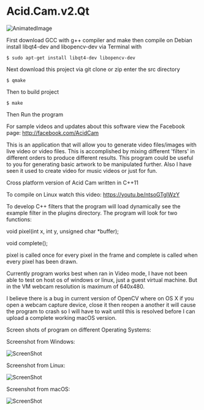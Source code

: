 # Acid.Cam.v2.Qt

![AnimatedImage](https://github.com/lostjared/Acid.Cam.v2.Qt/blob/master/screens/jaredpeace.gif "screenshot")

First download GCC with g++ compiler and make then compile on Debian install libqt4-dev and libopencv-dev via Terminal with

	$ sudo apt-get install libqt4-dev libopencv-dev

Next download this project via git clone or zip enter the src directory

	$ qmake

Then to build project

	$ make 

Then Run the program


For sample videos and updates about this software view the Facebook page: http://facebook.com/AcidCam

This is an application that will allow you to generate video files/images with live video or video files. This is accomplished by mixing different 'filters' 
in different orders to produce different results. This program could be useful to you for generating basic artwork to be manipulated further. Also I have seen 
it used to create video for music videos or just for fun. 

Cross platform version of Acid Cam written in C++11 

To compile on Linux watch this video: https://youtu.be/ntsoGTglWzY

To develop C++ filters that the program will load dynamically see the example
filter in the plugins directory. The program will look for two functions:

void pixel(int x, int y, unsigned char *buffer);

void complete();

pixel is called once for every pixel in the frame and complete is called
when every pixel has been drawn. 

Currently program works best when ran in Video mode, I have not been able to test
on host os of windows or linux, just a guest virtual machine.  But in the VM webcam 
resolution is maximum of 640x480.


I believe there is a bug in current version of OpenCV where on OS X if you open
a webcam capture device, close it then reopen a another it will cause the program to crash
so I will have to wait until this is resolved before I can upload a complete working macOS 
version.

Screen shots of program on different Operating Systems:

Screenshot from Windows:

![ScreenShot](https://github.com/lostjared/Acid.Cam.v2.Qt/blob/master/screens/acidcam.1.win.jpg?raw=true "screenshot 1")

Screenshot from Linux:

![ScreenShot](https://github.com/lostjared/Acid.Cam.v2.Qt/blob/master/screens/acidcam.2.lin.jpg?raw=true "screenshot 2")

Screenshot from macOS:

![ScreenShot](https://github.com/lostjared/Acid.Cam.v2.Qt/blob/master/screens/acidcam.3.osx.jpg?raw=true "screenshot 3")

